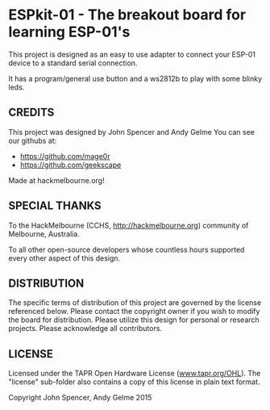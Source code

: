 ESPkit-01 - The breakout board for learning ESP-01's
=============

This project is designed as an easy to use adapter to connect your ESP-01 device to a standard serial connection.

It has a program/general use button and a ws2812b to play with some blinky leds.



CREDITS
------------

This project was designed by John Spencer and Andy Gelme
You can see our githubs at:
 - https://github.com/mage0r
 - https://github.com/geekscape

Made at hackmelbourne.org!

SPECIAL THANKS
------------

To the HackMelbourne (CCHS, http://hackmelbourne.org) community of Melbourne, Australia.

To all other open-source developers whose countless hours supported every other aspect of this design.

DISTRIBUTION
------------
The specific terms of distribution of this project are governed by the
license referenced below. Please contact the copyright owner if you wish to modify the board for distribution. Please utilize this design for personal or research projects. Please acknowledge all contributors.

LICENSE
-------
Licensed under the TAPR Open Hardware License (www.tapr.org/OHL).
The "license" sub-folder also contains a copy of this license in plain text format.

Copyright John Spencer, Andy Gelme 2015
